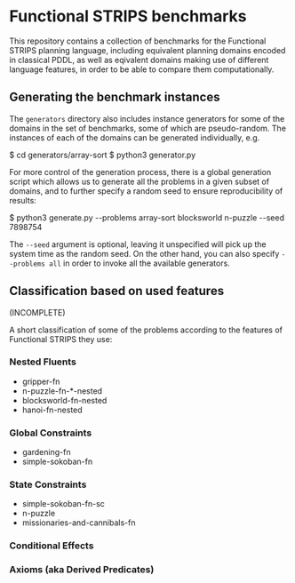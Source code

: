 # Functional STRIPS benchmarks

This repository contains a collection of benchmarks for the Functional STRIPS planning language,
including equivalent planning domains encoded in classical PDDL, as well as eqivalent domains making use
 of different language features, in order to be able to compare them computationally.


## Generating the benchmark instances

The `generators` directory also includes instance generators for some of the domains
in the set of benchmarks, some of which are pseudo-random. The instances of each of the domains can be
generated individually, e.g.

 $ cd generators/array-sort
 $ python3 generator.py

For more control of the generation process, there is a global generation script which allows us to generate
all the problems in a given subset of domains, and to further specify a random seed to ensure reproducibility
of results:

 $ python3 generate.py --problems array-sort blocksworld n-puzzle --seed 7898754

The `--seed` argument is optional, leaving it unspecified will pick up the system time as the random seed.
On the other hand, you can also specify `--problems all` in order to invoke all the available generators.



## Classification based on used features

(INCOMPLETE)

A short classification of some of the problems according to the features of Functional STRIPS they use:

### Nested Fluents

* gripper-fn
* n-puzzle-fn-*-nested
* blocksworld-fn-nested
* hanoi-fn-nested
 
### Global Constraints

* gardening-fn
* simple-sokoban-fn
 
### State Constraints

* simple-sokoban-fn-sc
* n-puzzle
* missionaries-and-cannibals-fn

### Conditional Effects


### Axioms (aka Derived Predicates)


